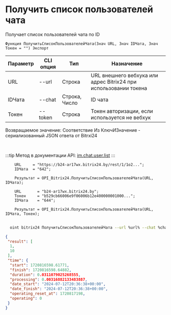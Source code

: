 ﻿---
sidebar_position: 2
---

# Получить список пользователей чата
 Получает список пользователей чата по ID



`Функция ПолучитьСписокПользователейЧата(Знач URL, Знач IDЧата, Знач Токен = "") Экспорт`

  | Параметр | CLI опция | Тип | Назначение |
  |-|-|-|-|
  | URL | --url | Строка | URL внешнего вебхука или адрес Bitrix24 при использовании токена |
  | IDЧата | --chat | Строка, Число | ID чата |
  | Токен | --token | Строка | Токен авторизации, если используется не вебхук |

  
  Возвращаемое значение:   Соответствие Из КлючИЗначение - сериализованный JSON ответа от Bitrxi24

<br/>

:::tip
Метод в документации API: [im.chat.user.list](https://dev.1c-bitrix.ru/learning/course/?COURSE_ID=93&LESSON_ID=12095)
:::
<br/>


```bsl title="Пример кода"
    URL     = "https://b24-ar17wx.bitrix24.by/rest/1/1o2...";
    IDЧата  = "642";

    Результат = OPI_Bitrix24.ПолучитьСписокПользователейЧата(URL, IDЧата);

    URL       = "b24-ar17wx.bitrix24.by";
    Токен     = "b529cb66006e9f06006b12e400000001000...";
    IDЧата    = "644";

    Результат = OPI_Bitrix24.ПолучитьСписокПользователейЧата(URL, IDЧата, Токен);
```



```sh title="Пример команды CLI"
    
  oint bitrix24 ПолучитьСписокПользователейЧата --url %url% --chat %chat% --token %token%

```

```json title="Результат"
{
 "result": [
  1,
  10
 ],
 "time": {
  "start": 1720816598.61771,
  "finish": 1720816598.64882,
  "duration": 0.0311079025268555,
  "processing": 0.00316882133483887,
  "date_start": "2024-07-12T20:36:38+00:00",
  "date_finish": "2024-07-12T20:36:38+00:00",
  "operating_reset_at": 1720817198,
  "operating": 0
 }
}
```
